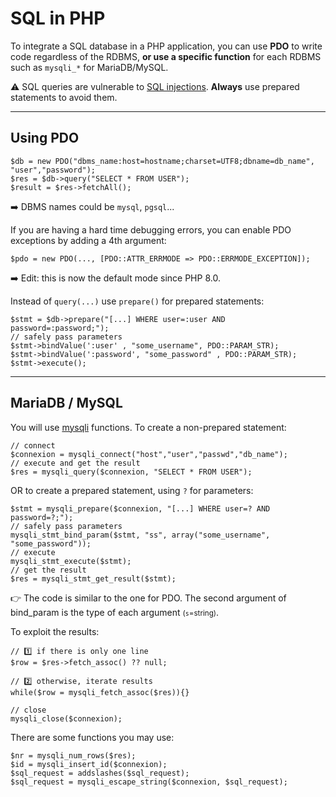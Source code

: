 # SQL in PHP

<div class="row row-cols-md-2"><div>

To integrate a SQL database in a PHP application, you can use **PDO** to write code regardless of the RDBMS, **or use a specific function** for each RDBMS such as `mysqli_*` for MariaDB/MySQL.

⚠️ SQL queries are vulnerable to [SQL injections](/cybersecurity/red-team/s3.exploitation/vulns/injection/sql.md). **Always** use prepared statements to avoid them.
</div><div>
</div></div>

<hr class="sep-both">

## Using PDO

<div class="row row-cols-md-2"><div>

```php!
$db = new PDO("dbms_name:host=hostname;charset=UTF8;dbname=db_name", "user","password");
$res = $db->query("SELECT * FROM USER");
$result = $res->fetchAll();
```

➡️ DBMS names could be `mysql`, `pgsql`... 

If you are having a hard time debugging errors, you can enable PDO exceptions by adding a 4th argument:

```php!
$pdo = new PDO(..., [PDO::ATTR_ERRMODE => PDO::ERRMODE_EXCEPTION]);
```

➡️ Edit: this is now the default mode since PHP 8.0.
</div><div>

Instead of `query(...)` use `prepare()` for prepared statements:

```php!
$stmt = $db->prepare("[...] WHERE user=:user AND password=:password;");
// safely pass parameters
$stmt->bindValue(':user' , "some_username", PDO::PARAM_STR);
$stmt->bindValue(':password', "some_password" , PDO::PARAM_STR);
$stmt->execute();
```

</div></div>

<hr class="sr">

## MariaDB / MySQL

<div class="row row-cols-md-2"><div>

You will use [mysqli](https://www.php.net/manual/en/book.mysqli.php) functions. To create a non-prepared statement:

```php!
// connect
$connexion = mysqli_connect("host","user","passwd","db_name");
// execute and get the result
$res = mysqli_query($connexion, "SELECT * FROM USER");
```

OR to create a prepared statement, using `?` for parameters:

```php!
$stmt = mysqli_prepare($connexion, "[...] WHERE user=? AND password=?;");
// safely pass parameters
mysqli_stmt_bind_param($stmt, "ss", array("some_username", "some_password"));
// execute
mysqli_stmt_execute($stmt);
// get the result
$res = mysqli_stmt_get_result($stmt);
```

👉 The code is similar to the one for PDO. The second argument of bind_param is the type of each argument <small>(`s`=string)</small>.
</div><div>

To exploit the results:

```
// 1️⃣ if there is only one line
$row = $res->fetch_assoc() ?? null;

// 2️⃣ otherwise, iterate results
while($row = mysqli_fetch_assoc($res)){}

// close
mysqli_close($connexion);
```

There are some functions you may use:

```php!
$nr = mysqli_num_rows($res);
$id = mysqli_insert_id($connexion);
$sql_request = addslashes($sql_request);
$sql_request = mysqli_escape_string($connexion, $sql_request);
```
</div></div>